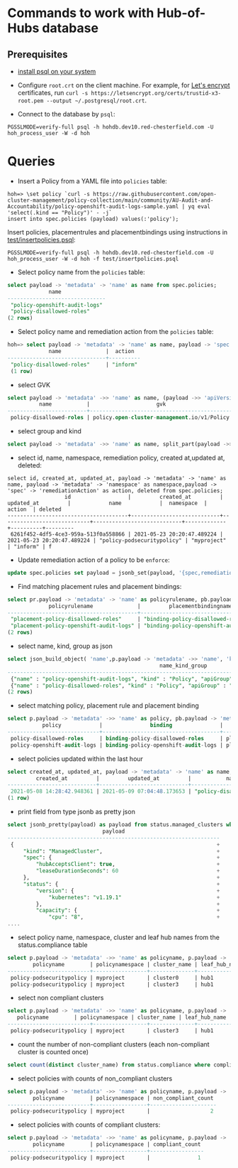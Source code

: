 # Commands to work with Hub-of-Hubs database

## Prerequisites

* [install psql on your system](https://blog.timescale.com/tutorials/how-to-install-psql-on-mac-ubuntu-debian-windows/)

* Configure `root.crt` on the client machine. For example, for
[Let's encrypt](https://letsencrypt.org/) certificates, run `curl -s https://letsencrypt.org/certs/trustid-x3-root.pem --output ~/.postgresql/root.crt`.

* Connect to the database by `psql`:

```
PGSSLMODE=verify-full psql -h hohdb.dev10.red-chesterfield.com -U hoh_process_user -W -d hoh
```

# Queries
* Insert a Policy from a YAML file into `policies` table:

```
hoh=> \set policy `curl -s https://raw.githubusercontent.com/open-cluster-management/policy-collection/main/community/AU-Audit-and-Accountability/policy-openshift-audit-logs-sample.yaml | yq eval 'select(.kind == "Policy")' - -j`
insert into spec.policies (payload) values(:'policy');
```

Insert policies, placementrules and placementbindings using instructions in [test/insertpolicies.psql](test/insertpolicies.psql):
```
PGSSLMODE=verify-full psql -h hohdb.dev10.red-chesterfield.com -U hoh_process_user -W -d hoh -f test/insertpolicies.psql
```

* Select policy name from the `policies` table:

```sql
select payload -> 'metadata' -> 'name' as name from spec.policies;
             name              
-------------------------------
 "policy-openshift-audit-logs"
 "policy-disallowed-roles"
(2 rows)

```

* Select policy name and remediation action from the `policies` table:

```sql
hoh=> select payload -> 'metadata' -> 'name' as name, payload -> 'spec' -> 'remediationAction' as action from spec.policies where payload -> 'metadata' ->> 'name' = 'policy-disallowed-roles';
             name              |  action  
-------------------------------+----------
 "policy-disallowed-roles"     | "inform"
 (1 row)

```

* select GVK
```sql
select payload -> 'metadata' ->> 'name' as name, (payload ->> 'apiVersion')||'/'||(payload ->> 'kind') as gvk,payload -> 'spec' ->> 'remediationAction' as action from spec.policies where payload -> 'metadata' ->> 'name' = 'policy-disallowed-roles';
          name           |                     gvk                     | action  
-------------------------+---------------------------------------------+---------
 policy-disallowed-roles | policy.open-cluster-management.io/v1/Policy | enforce
```

* select group and kind
```sql
select payload -> 'metadata' ->> 'name' as name, split_part(payload ->> 'apiVersion', '/', 1) as group, payload ->> 'kind' as kind,payload -> 'spec' ->> 'remediationAction' as action from spec.policies where payload -> 'metadata' ->> 'name' = 'policy-disallowed-roles';
```

* select id, name, namespace, remediation policy, created at,updated at, deleted:

```
select id, created_at, updated_at, payload -> 'metadata' -> 'name' as name, payload -> 'metadata' -> 'namespace' as namespace,payload -> 'spec' -> 'remediationAction' as action, deleted from spec.policies;
                  id                  |         created_at         |         updated_at         |            name            |  namespace  |  action  | deleted 
--------------------------------------+----------------------------+----------------------------+----------------------------+-------------+----------+---------
 6261f452-4df5-4ce3-959a-513f0a558866 | 2021-05-23 20:20:47.489224 | 2021-05-23 20:20:47.489224 | "policy-podsecuritypolicy" | "myproject" | "inform" | f
```

* Update remediation action of a policy to be `enforce`:

```sql
update spec.policies set payload = jsonb_set(payload, '{spec,remediationAction}', '"enforce"', true) where payload -> 'metadata' ->> 'name' = 'policy-disallowed-roles';
```

* Find matching placement rules and placement bindings:

```sql
select pr.payload -> 'metadata' -> 'name' as policyrulename, pb.payload -> 'metadata' -> 'name' as placementbindingname from spec.placementrules pr INNER JOIN  spec.placementbindings pb ON pr.payload -> 'metadata' ->> 'name' = pb.payload -> 'placementRef' ->> 'name' AND pr.payload ->> 'kind' = pb.payload -> 'placementRef' ->> 'kind' AND split_part(pr.payload ->> 'apiVersion', '/', 1) = pb.payload -> 'placementRef' ->> 'apiGroup';
             policyrulename              |         placementbindingname          
-----------------------------------------+---------------------------------------
 "placement-policy-disallowed-roles"     | "binding-policy-disallowed-roles"
 "placement-policy-openshift-audit-logs" | "binding-policy-openshift-audit-logs"
(2 rows)

```

* select name, kind, group as json

```sql
select json_build_object( 'name',p.payload -> 'metadata' ->> 'name', 'kind', p.payload ->> 'kind', 'apiGroup', split_part(p.payload ->> 'apiVersion', '/',1)) as name_kind_group from spec.policies p;
                                                name_kind_group                                                
---------------------------------------------------------------------------------------------------------------
 {"name" : "policy-openshift-audit-logs", "kind" : "Policy", "apiGroup" : "policy.open-cluster-management.io"}
 {"name" : "policy-disallowed-roles", "kind" : "Policy", "apiGroup" : "policy.open-cluster-management.io"}
(2 rows)
```

* select matching policy, placement rule and placement binding
```sql
select p.payload -> 'metadata' ->> 'name' as policy, pb.payload -> 'metadata' ->> 'name' as binding, pr.payload -> 'metadata' ->> 'name' as placementrule from spec.policies p INNER JOIN spec.placementbindings pb ON pb.payload -> 'subjects' @> json_build_array(json_build_object( 'name',p.payload -> 'metadata' ->> 'name', 'kind', p.payload ->> 'kind', 'apiGroup', split_part(p.payload ->> 'apiVersion', '/',1)))::jsonb INNER JOIN spec.placementrules pr ON pr.payload -> 'metadata' ->> 'name' = pb.payload -> 'placementRef' ->> 'name' AND pr.payload ->> 'kind' = pb.payload -> 'placementRef' ->> 'kind' AND split_part(pr.payload ->> 'apiVersion', '/', 1) = pb.payload -> 'placementRef' ->> 'apiGroup';
           policy            |               binding               |             placementrule             
-----------------------------+-------------------------------------+---------------------------------------
 policy-disallowed-roles     | binding-policy-disallowed-roles     | placement-policy-disallowed-roles
 policy-openshift-audit-logs | binding-policy-openshift-audit-logs | placement-policy-openshift-audit-logs

```

* select policies updated within the last hour
```sql
select created_at, updated_at, payload -> 'metadata' -> 'name' as name, payload -> 'spec' -> 'remediationAction' as action from spec.policies where updated_at > now() - interval '1 hour';
         created_at         |         updated_at         |           name            |  action  
----------------------------+----------------------------+---------------------------+----------
 2021-05-08 14:28:42.948361 | 2021-05-09 07:04:48.173653 | "policy-disallowed-roles" | "inform"
(1 row)

```

* print field from type jsonb as pretty json 
```sql
select jsonb_pretty(payload) as payload from status.managed_clusters where cluster_name='cluster6';
                              payload                              
-------------------------------------------------------------------
 {                                                                +
     "kind": "ManagedCluster",                                    +
     "spec": {                                                    +
         "hubAcceptsClient": true,                                +
         "leaseDurationSeconds": 60                               +
     },                                                           +
     "status": {                                                  +
         "version": {                                             +
             "kubernetes": "v1.19.1"                              +
         },                                                       +
         "capacity": {                                            +
             "cpu": "8",                                          +
....

```

* select policy name, namespace, cluster and leaf hub names from the status.compliance table

```sql
select p.payload -> 'metadata' ->> 'name' as policyname, p.payload -> 'metadata' ->> 'namespace' as policynamespace, c.cluster_name, c.leaf_hub_name, c.compliance from spec.policies p INNER JOIN status.compliance c ON p.id = c.policy_id;
        policyname        | policynamespace | cluster_name | leaf_hub_name |  compliance   
--------------------------+-----------------+--------------+---------------+---------------
 policy-podsecuritypolicy | myproject       | cluster0     | hub1          | compliant
 policy-podsecuritypolicy | myproject       | cluster3     | hub1          | non_compliant
```

* select non compliant clusters

```sql
select p.payload -> 'metadata' ->> 'name' as policyname, p.payload -> 'metadata' ->> 'namespace' as policynamespace, c.cluster_name, c.leaf_hub_name, c.compliance from spec.policies p INNER JOIN status.compliance c ON p.id = c.policy_id where c.compliance = 'non_compliant';
   policyname        | policynamespace | cluster_name | leaf_hub_name |  compliance   
--------------------------+-----------------+--------------+---------------+---------------
 policy-podsecuritypolicy | myproject       | cluster3     | hub1          | non_compliant
```

* count the number of non-compliant clusters (each non-compliant cluster is counted once)

```sql
select count(distinct cluster_name) from status.compliance where compliance = 'non_compliant';
```
* select policies with counts of non_compliant clusters

```sql
select p.payload -> 'metadata' ->> 'name' as policyname, p.payload -> 'metadata' ->> 'namespace' as policynamespace, count(c.cluster_name) as non_compliant_count from spec.policies p INNER JOIN status.compliance c ON p.id = c.policy_id where c.compliance = 'non_compliant' GROUP BY policyname, policynamespace;
        policyname        | policynamespace | non_compliant_count 
--------------------------+-----------------+---------------------
 policy-podsecuritypolicy | myproject       |                   2
```

* select policies with counts of compliant clusters:

```sql
select p.payload -> 'metadata' ->> 'name' as policyname, p.payload -> 'metadata' ->> 'namespace' as policynamespace, count(c.cluster_name) as compliant_count from spec.policies p INNER JOIN status.compliance c ON p.id = c.policy_id where c.compliance = 'compliant' GROUP BY policyname, policynamespace;
        policyname        | policynamespace | compliant_count 
--------------------------+-----------------+-----------------
 policy-podsecuritypolicy | myproject       |               1

```
